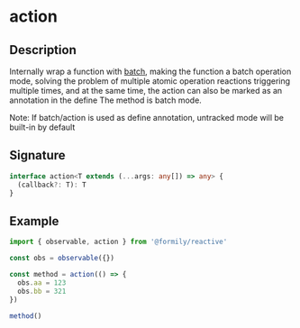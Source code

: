 # action

## Description

Internally wrap a function with [batch](/api/batch), making the function a batch operation mode, solving the problem of multiple atomic operation reactions triggering multiple times, and at the same time, the action can also be marked as an annotation in the define The method is batch mode.

Note: If batch/action is used as define annotation, untracked mode will be built-in by default

## Signature

```ts
interface action<T extends (...args: any[]) => any> {
  (callback?: T): T
}
```

## Example

```ts
import { observable, action } from '@formily/reactive'

const obs = observable({})

const method = action(() => {
  obs.aa = 123
  obs.bb = 321
})

method()
```

